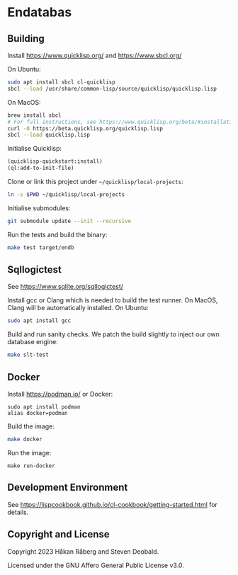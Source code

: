 # Endatabas

## Building

Install https://www.quicklisp.org/ and https://www.sbcl.org/

On Ubuntu:

```bash
sudo apt install sbcl cl-quicklisp
sbcl --load /usr/share/common-lisp/source/quicklisp/quicklisp.lisp
```

On MacOS:

```bash
brew install sbcl
# For full instructions, see https://www.quicklisp.org/beta/#installation
curl -O https://beta.quicklisp.org/quicklisp.lisp
sbcl --load quicklisp.lisp
```

Initialise Quicklisp:

```cl
(quicklisp-quickstart:install)
(ql:add-to-init-file)
```

Clone or link this project under `~/quicklisp/local-projects`:

```bash
ln -s $PWD ~/quicklisp/local-projects

```

Initialise submodules:

```bash
git submodule update --init --recursive
```

Run the tests and build the binary:

```bash
make test target/endb
```

## Sqllogictest

See https://www.sqlite.org/sqllogictest/

Install gcc or Clang which is needed to build the test runner.
On MacOS, Clang will be automatically installed. On Ubuntu:

```bash
sudo apt install gcc
```

Build and run sanity checks. We patch the build slightly to inject our own database engine:

```bash
make slt-test
```

## Docker

Install https://podman.io/ or Docker:

```
sudo apt install podman
alias docker=podman
```

Build the image:

```bash
make docker
```

Run the image:

```
make run-docker
```


## Development Environment

See https://lispcookbook.github.io/cl-cookbook/getting-started.html for details.

## Copyright and License

Copyright 2023 Håkan Råberg and Steven Deobald.

Licensed under the GNU Affero General Public License v3.0.
